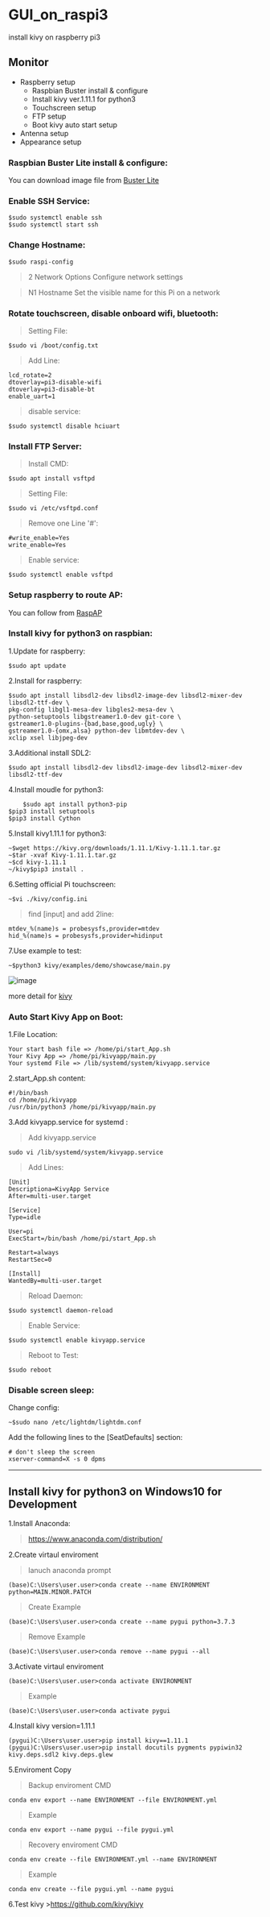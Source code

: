 # GUI_on_raspi3
install kivy on raspberry pi3 

## Monitor
* Raspberry setup 
    * Raspbian Buster install & configure
    * Install kivy ver.1.11.1 for python3 
    * Touchscreen setup
    * FTP setup
    * Boot kivy auto start setup
* Antenna setup 
* Appearance setup

### Raspbian Buster Lite install & configure:
You can download image file from [Buster Lite](https://downloads.raspberrypi.org/raspbian_lite_latest)

### Enable SSH Service:
	$sudo systemctl enable ssh
	$sudo systemctl start ssh
	
### Change Hostname:

	$sudo raspi-config
	
>2 Network Options Configure network settings

>N1 Hostname Set the visible name for this Pi on a network 
        
### Rotate touchscreen, disable onboard wifi, bluetooth:
>Setting File:

	$sudo vi /boot/config.txt
	
>Add Line:

	lcd_rotate=2
	dtoverlay=pi3-disable-wifi
	dtoverlay=pi3-disable-bt
	enable_uart=1
>disable service:

	$sudo systemctl disable hciuart
	
### Install FTP Server:
>Install CMD:

	$sudo apt install vsftpd
	
>Setting File:

	$sudo vi /etc/vsftpd.conf

>Remove one Line '#':

	#write_enable=Yes
	write_enable=Yes
	
>Enable service:

	$sudo systemctl enable vsftpd
	
### Setup raspberry to route AP:
You can follow from [RaspAP](https://raspap.com/)
        

### Install kivy for python3 on raspbian:
1.Update for raspberry:


	$sudo apt update
    
    
2.Install for raspberry:

	$sudo apt install libsdl2-dev libsdl2-image-dev libsdl2-mixer-dev libsdl2-ttf-dev \
	pkg-config libgl1-mesa-dev libgles2-mesa-dev \
	python-setuptools libgstreamer1.0-dev git-core \
	gstreamer1.0-plugins-{bad,base,good,ugly} \
	gstreamer1.0-{omx,alsa} python-dev libmtdev-dev \
	xclip xsel libjpeg-dev
        
3.Additional install SDL2:
        
	$sudo apt install libsdl2-dev libsdl2-image-dev libsdl2-mixer-dev libsdl2-ttf-dev
        
4.Install moudle for python3:

    	$sudo apt install python3-pip
	$pip3 install setuptools
	$pip3 install Cython
    
5.Install kivy1.11.1 for python3:
         
	~$wget https://kivy.org/downloads/1.11.1/Kivy-1.11.1.tar.gz
	~$tar -xvaf Kivy-1.11.1.tar.gz
	~$cd kivy-1.11.1
	~/kivy$pip3 install .
    
6.Setting official Pi touchscreen:

	~$vi ./kivy/config.ini

>find [input] and add 2line:
    
	mtdev_%(name)s = probesysfs,provider=mtdev
	hid_%(name)s = probesysfs,provider=hidinput
7.Use example to test:
        
	~$python3 kivy/examples/demo/showcase/main.py
	
![image](https://github.com/Bo-Zhang-Lin/RTKGPS/blob/master/picture/rover1.png)

more detail for [kivy](https://github.com/kivy)
    
### Auto Start Kivy App on Boot:
1.File Location:

	Your start bash file => /home/pi/start_App.sh
	Your Kivy App => /home/pi/kivyapp/main.py
	Your systemd File => /lib/systemd/system/kivyapp.service
        
2.start_App.sh content:

	#!/bin/bash
	cd /home/pi/kivyapp
	/usr/bin/python3 /home/pi/kivyapp/main.py
        
3.Add kivyapp.service for systemd :
>Add kivyapp.service
        
	sudo vi /lib/systemd/system/kivyapp.service
        
>Add Lines:

	[Unit]
	Descriptiona=KivyApp Service
	After=multi-user.target

	[Service]
	Type=idle

	User=pi        
	ExecStart=/bin/bash /home/pi/start_App.sh

	Restart=always
	RestartSec=0

	[Install]
	WantedBy=multi-user.target
        
 >Reload Daemon:
 
	$sudo systemctl daemon-reload
 
 >Enable Service:
 
	$sudo systemctl enable kivyapp.service

>Reboot to Test:

	$sudo reboot

         
### Disable screen sleep:
Change config:

	~$sudo nano /etc/lightdm/lightdm.conf
        
Add the following lines to the [SeatDefaults] section:

	# don't sleep the screen
	xserver-command=X -s 0 dpms
* * *

## Install kivy for python3 on Windows10 for Development 
1.Install Anaconda:
>https://www.anaconda.com/distribution/

2.Create virtaul enviroment

>lanuch anaconda prompt

	(base)C:\Users\user.user>conda create --name ENVIRONMENT python=MAIN.MINOR.PATCH
        
>Create Example
        
	(base)C:\Users\user.user>conda create --name pygui python=3.7.3
    
>Remove Example
    
	(base)C:\Users\user.user>conda remove --name pygui --all
    
3.Activate virtaul enviroment

	(base)C:\Users\user.user>conda activate ENVIRONMENT        
>Example

	(base)C:\Users\user.user>conda activate pygui
        

 
4.Install kivy version=1.11.1

	(pygui)C:\Users\user.user>pip install kivy==1.11.1
	(pygui)C:\Users\user.user>pip install docutils pygments pypiwin32 kivy.deps.sdl2 kivy.deps.glew
        
5.Enviroment Copy
    
>Backup enviroment CMD
    
	conda env export --name ENVIRONMENT --file ENVIRONMENT.yml
        
>Example
    
	conda env export --name pygui --file pygui.yml
    
>Recovery enviroment CMD
    
	conda env create --file ENVIRONMENT.yml --name ENVIRONMENT
    
>Example
        
	conda env create --file pygui.yml --name pygui
        
6.Test kivy
	>https://github.com/kivy/kivy
